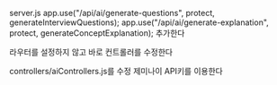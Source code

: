 server.js 
app.use("/api/ai/generate-questions", protect, generateInterviewQuestions);
app.use("/api/ai/generate-explanation", protect, generateConceptExplanation);
추가한다

라우터를 설정하지 않고 바로 컨트롤러를 수정한다

controllers/aiControllers.js를 수정
제미나이 API키를 이용한다



